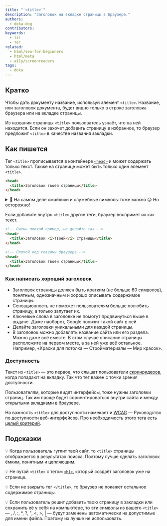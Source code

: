 ```yaml
---
title: "`<title>`"
description: "Заголовок на вкладке страницы в браузере."
authors:
  - doka-dog
contributors:
keywords:
  - тэг
  - тег
related:
  - html/seo-for-beginners
  - html/meta
  - a11y/screenreaders
tags:
  - doka
---
```


## Кратко

Чтобы дать документу название, используй элемент `<title>`. Название, или заголовок документа, будет видно только в строке заголовка браузера или на вкладке страницы.

Из названия страницы `<title>` пользователь узнаёт, что на ней находится. Если он захочет добавить страницу в избранное, то браузер предложит `<title>` в качестве названия закладки.

## Как пишется

Тег `<title>` прописывается в контейнере [`<head>`](/html/head/) и может содержать только текст. Также на странице может быть только один элемент `<title>`.

```html
<head>
  <title>Заголовок твоей страницы</title>
</head>
```

<details>
  <summary>🧩 На самом деле смайлики и служебные символы тоже можно 😉 Но осторожно!</summary>

![Пример использования смайла в title](images/1.png)

</details>

Если добавите внутрь `<title>` другие теги, браузер воспримет их как текст.

```html
<!-- Очень плохой пример, не делайте так -->
<head>
  <title>Заголовок <i>твоей</i> страницы</title>
</head>

<!-- Плохой код глазами браузера -->
<head>
  <title>Заголовок твоей страницы</title>
</head>
```

### Как написать хороший заголовок

- Заголовок страницы должен быть кратким (не больше 60 символов), понятным, однозначным и хорошо описывать содержимое страницы.
- Сенсационность не поможет пользователям больше полюбить страницу, а только запутает их.
- Ключевые слова в заголовке не помогут продвинуться выше в выдаче. Даже наоборот, Google понизит такой сайт в ней.
- Делайте заголовки уникальными для каждой страницы.
- В заголовок можно добавлять название сайта или его раздела. Можно даже всё вместе. В этом случае описание страницы расположите на первом месте, а за ней уже всё остальное. Например, «Краски для потолка — Стройматериалы — Мир красок».

### Доступность

Текст из `<title>` — это первое, что слышат пользователи [скринридеров](/a11y/screenreaders/), когда попадают на вкладку. Так что тег важен с точки зрения доступности.

Пользователям, которые видят интерфейсы, тоже нужны заголовки страниц. Так им проще будет сориентироваться внутри сайта и между открытыми вкладками в браузере.

На важность `<title>` для доступности намекает и [WCAG](/a11y/wcag/) — Руководство по доступности веб-интерфейсов. Про необходимость этого тега есть [целый критерий](https://www.w3.org/WAI/WCAG21/Understanding/page-titled).

## Подсказки

💡 Когда пользователь гуглит твой сайт, то `<title>` страницы отображается в результатах поиска. Поэтому лучше сделать заголовок ёмким, понятным и цепляющим.

💡 Не путай `<title>` с тегом [`<h1>`](/html/h1-h6/), который создаёт заголовок уже на странице.

💡 Если не закрыть тег `</title>`, то браузер не покажет остальное содержимое страницы.

💡 Если пользователь решит добавить твою страницу в закладки или сохранить её у себя на компьютере, то эти символы из вашего `<title>` — \, /, :, *, ?, ", <, >, | — будут заменены автоматически на допустимые для имени файла. Поэтому их лучше не использовать.
